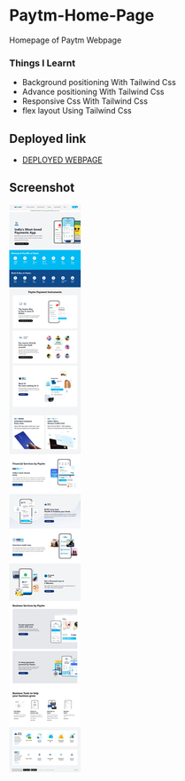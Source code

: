 # Paytm-Home-Page

Homepage of Paytm Webpage

### Things I Learnt
- Background positioning With Tailwind Css
- Advance positioning With Tailwind Css
- Responsive Css With Tailwind Css
- flex layout Using Tailwind Css

## Deployed link
- [DEPLOYED WEBPAGE](https://ppaytm-homepage.netlify.app/)

## Screenshot
![deployerlink](Paytm%20output.png)
